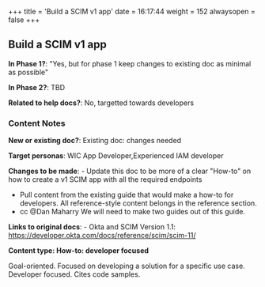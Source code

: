 +++
title = 'Build a SCIM v1 app'
date = 16:17:44
weight = 152
alwaysopen = false
+++

## Build a SCIM v1 app

**In Phase 1?**: "Yes, but for phase 1 keep changes to existing doc as minimal as possible"

**In Phase 2?**: TBD

**Related to help docs?**: No, targetted towards developers



### Content Notes

**New or existing doc?**: Existing doc: changes needed

**Target personas**: WIC App Developer,Experienced IAM developer

**Changes to be made**: - Update this doc to be more of a clear "How-to" on how to create a v1 SCIM app with all the required endpoints
- Pull content from the existing guide that would make a how-to for developers. All reference-style content belongs in the reference section.
- cc @Dan Maharry We will need to make two guides out of this guide.

**Links to original docs**: - Okta and SCIM Version 1.1: https://developer.okta.com/docs/reference/scim/scim-11/

**Content type: How-to: developer focused**

Goal-oriented. Focused on developing a solution for a specific use case. Developer focused. Cites code samples.


